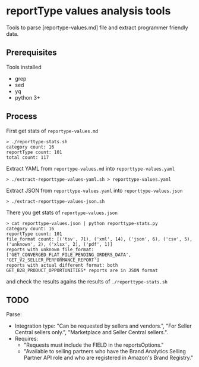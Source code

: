 # reportType values analysis tools

Tools to parse [reportype-values.md] file and extract programmer friendly data.

## Prerequisites

Tools installed

* grep
* sed
* yq
* python 3+

## Process

First get stats of `reportype-values.md`

    > ./reporttype-stats.sh
    category count: 16
    reportType count: 101
    total count: 117

Extract YAML from `reportype-values.md` into `reporttype-values.yaml`

    > ./extract-reporttype-values-yaml.sh > reporttype-values.yaml

Extract JSON from `reporttype-values.yaml` into `reporttype-values.json`

    > ./extract-reporttype-values-json.sh

There you get stats of `reportype-values.json`

    > cat reporttype-values.json | python reporttype-stats.py
    category count: 16
    reportType count: 101
    file_format count: [('tsv', 71), ('xml', 14), ('json', 6), ('csv', 5), ('unknown', 2), ('xlsx', 2), ('pdf', 1)]
    reports with unknown file_format:  ['GET_CONVERGED_FLAT_FILE_PENDING_ORDERS_DATA', 'GET_V2_SELLER_PERFORMANCE_REPORT']
    reports with actual different format: both GET_B2B_PRODUCT_OPPORTUNITIES* reports are in JSON format

and check the results agains the results of `./reporttype-stats.sh`

## TODO

Parse:

* Integration type: "Can be requested by sellers and vendors.", "For Seller Central sellers only.", "Marketplace and Seller Central sellers.".
* Requires:
  * "Requests must include the FIELD in the reportsOptions."
  * "Available to selling partners who have the Brand Analytics Selling Partner API role and who are registered in Amazon's Brand Registry."
